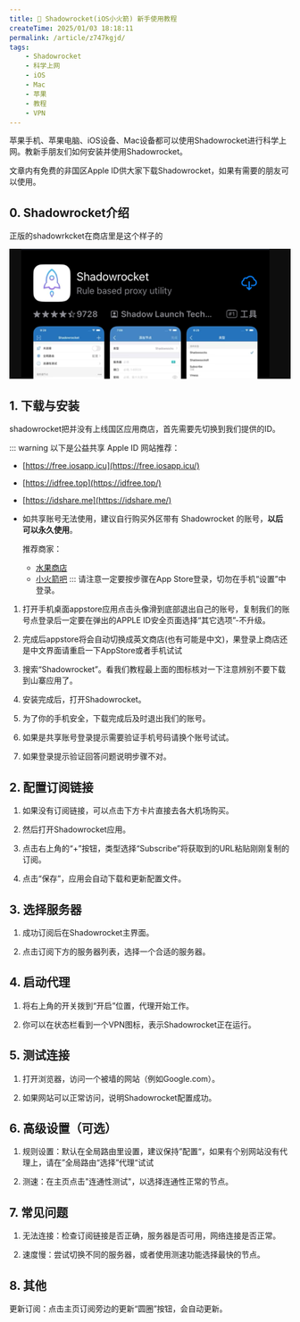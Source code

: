 ```yaml
---
title: 🚀 Shadowrocket(iOS小火箭) 新手使用教程
createTime: 2025/01/03 18:18:11
permalink: /article/z747kgjd/
tags:
    - Shadowrocket
    - 科学上网
    - iOS
    - Mac
    - 苹果
    - 教程
    - VPN
---
```


苹果手机、苹果电脑、iOS设备、Mac设备都可以使用Shadowrocket进行科学上网。教新手朋友们如何安装并使用Shadowrocket。

文章内有免费的非国区Apple ID供大家下载Shadowrocket，如果有需要的朋友可以使用。

<!-- more -->

## 0. Shadowrocket介绍

正版的shadowrkcket在商店里是这个样子的

![alt text](<images/Shadowrocket 新手使用教程/image.png>)

## 1. 下载与安装

shadowrocket把并没有上线国区应用商店，首先需要先切换到我们提供的ID。

::: warning 以下是公益共享 Apple ID 网站推荐：
    
-   [https://free.iosapp.icu](https://free.iosapp.icu/)
-   [https://idfree.top](https://idfree.top/)
-   [https://idshare.me](https://idshare.me/)
-   如共享账号无法使用，建议自行购买外区带有 Shadowrocket 的账号，**以后可以永久使用**。
    
    推荐商家：
    
    -   [水果商店](https://applego.win)
    -   [小火箭吧](https://xiaohuojian8.com/aff/5305.html)
:::
请注意一定要按步骤在App Store登录，切勿在手机“设置”中登录。

1. 打开手机桌面appstore应用点击头像滑到底部退出自己的账号，复制我们的账号点登录后一定要在弹出的APPLE ID安全页面选择“其它选项”-不升级。

2. 完成后appstore将会自动切换成英文商店(也有可能是中文)，果登录上商店还是中文界面请重启一下AppStore或者手机试试

3. 搜索“Shadowrocket”。看我们教程最上面的图标核对一下注意辨别不要下载到山寨应用了。

4. 安装完成后，打开Shadowrocket。

5. 为了你的手机安全，下载完成后及时退出我们的账号。

7. 如果是共享账号登录提示需要验证手机号码请换个账号试试。

8. 如果登录提示验证回答问题说明步骤不对。

## 2. 配置订阅链接

1. 如果没有订阅链接，可以点击下方卡片直接去各大机场购买。

<LinkCard title="✈️便宜好用的翻墙机场推荐评测" href="https://jichangtuijian.uk/vpn/vpn.html" description="最好用且便宜的机场推荐，每个机场至少由我试用一周后才决定是否推荐。 有较为严格的审核标准，让大家伙儿们放心使用。" />

2. 然后打开Shadowrocket应用。

3. 点击右上角的“+”按钮，类型选择“Subscribe”将获取到的URL粘贴刚刚复制的订阅。

4. 点击“保存”，应用会自动下载和更新配置文件。

## 3. 选择服务器

1. 成功订阅后在Shadowrocket主界面。

2. 点击订阅下方的服务器列表，选择一个合适的服务器。

## 4. 启动代理

1. 将右上角的开关拨到“开启”位置，代理开始工作。

2. 你可以在状态栏看到一个VPN图标，表示Shadowrocket正在运行。

## 5. 测试连接
1. 打开浏览器，访问一个被墙的网站（例如Google.com）。

2. 如果网站可以正常访问，说明Shadowrocket配置成功。

## 6. 高级设置（可选）

1. 规则设置：默认在全局路由里设置，建议保持”配置“，如果有个别网站没有代理上，请在”全局路由“选择”代理“试试

2. 测速：在主页点击"连通性测试"，以选择连通性正常的节点。

## 7. 常见问题

1. 无法连接：检查订阅链接是否正确，服务器是否可用，网络连接是否正常。

2. 速度慢：尝试切换不同的服务器，或者使用测速功能选择最快的节点。

## 8. 其他

更新订阅：点击主页订阅旁边的更新“圆圈”按钮，会自动更新。
